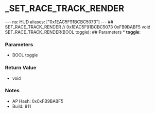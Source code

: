 # _SET_RACE_TRACK_RENDER

--- ns: HUD aliases: ["0x1EAC5F91BCBC5073"] --- ## SET_RACE_TRACK_RENDER  // 0x1EAC5F91BCBC5073 0xFB9BABF5 void SET_RACE_TRACK_RENDER(BOOL toggle);   ## Parameters * **toggle**:

### Parameters
* BOOL toggle

### Return Value
* void

### Notes
* AP Hash: 0x0xFB9BABF5
* Build: 811

